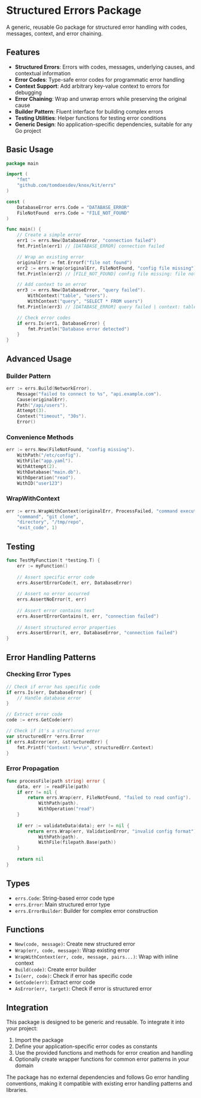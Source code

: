 # Structured Errors Package

A generic, reusable Go package for structured error handling with codes, messages, context, and error chaining.

## Features

- **Structured Errors**: Errors with codes, messages, underlying causes, and contextual information
- **Error Codes**: Type-safe error codes for programmatic error handling
- **Context Support**: Add arbitrary key-value context to errors for debugging
- **Error Chaining**: Wrap and unwrap errors while preserving the original cause
- **Builder Pattern**: Fluent interface for building complex errors
- **Testing Utilities**: Helper functions for testing error conditions
- **Generic Design**: No application-specific dependencies, suitable for any Go project

## Basic Usage

```go
package main

import (
    "fmt"
    "github.com/tomdoesdev/knox/kit/errs"
)

const (
    DatabaseError errs.Code = "DATABASE_ERROR"
    FileNotFound  errs.Code = "FILE_NOT_FOUND"
)

func main() {
    // Create a simple error
    err1 := errs.New(DatabaseError, "connection failed")
    fmt.Println(err1) // [DATABASE_ERROR] connection failed

    // Wrap an existing error
    originalErr := fmt.Errorf("file not found")
    err2 := errs.Wrap(originalErr, FileNotFound, "config file missing")
    fmt.Println(err2) // [FILE_NOT_FOUND] config file missing: file not found

    // Add context to an error
    err3 := errs.New(DatabaseError, "query failed").
        WithContext("table", "users").
        WithContext("query", "SELECT * FROM users")
    fmt.Println(err3) // [DATABASE_ERROR] query failed | context: table=users, query=SELECT * FROM users

    // Check error codes
    if errs.Is(err1, DatabaseError) {
        fmt.Println("Database error detected")
    }
}
```

## Advanced Usage

### Builder Pattern

```go
err := errs.Build(NetworkError).
    Message("failed to connect to %s", "api.example.com").
    Cause(originalErr).
    Path("/api/users").
    Attempt(3).
    Context("timeout", "30s").
    Error()
```

### Convenience Methods

```go
err := errs.New(FileNotFound, "config missing").
    WithPath("/etc/config").
    WithFile("app.yaml").
    WithAttempt(2).
    WithDatabase("main.db").
    WithOperation("read").
    WithID("user123")
```

### WrapWithContext

```go
err := errs.WrapWithContext(originalErr, ProcessFailed, "command execution failed",
    "command", "git clone",
    "directory", "/tmp/repo",
    "exit_code", 1)
```

## Testing

```go
func TestMyFunction(t *testing.T) {
    err := myFunction()
    
    // Assert specific error code
    errs.AssertErrorCode(t, err, DatabaseError)
    
    // Assert no error occurred
    errs.AssertNoError(t, err)
    
    // Assert error contains text
    errs.AssertErrorContains(t, err, "connection failed")
    
    // Assert structured error properties
    errs.AssertError(t, err, DatabaseError, "connection failed")
}
```

## Error Handling Patterns

### Checking Error Types

```go
// Check if error has specific code
if errs.Is(err, DatabaseError) {
    // Handle database error
}

// Extract error code
code := errs.GetCode(err)

// Check if it's a structured error
var structuredErr *errs.Error
if errs.AsError(err, &structuredErr) {
    fmt.Printf("Context: %+v\n", structuredErr.Context)
}
```

### Error Propagation

```go
func processFile(path string) error {
    data, err := readFile(path)
    if err != nil {
        return errs.Wrap(err, FileNotFound, "failed to read config").
            WithPath(path).
            WithOperation("read")
    }
    
    if err := validateData(data); err != nil {
        return errs.Wrap(err, ValidationError, "invalid config format").
            WithPath(path).
            WithFile(filepath.Base(path))
    }
    
    return nil
}
```

## Types

- `errs.Code`: String-based error code type
- `errs.Error`: Main structured error type
- `errs.ErrorBuilder`: Builder for complex error construction

## Functions

- `New(code, message)`: Create new structured error
- `Wrap(err, code, message)`: Wrap existing error
- `WrapWithContext(err, code, message, pairs...)`: Wrap with inline context
- `Build(code)`: Create error builder
- `Is(err, code)`: Check if error has specific code
- `GetCode(err)`: Extract error code
- `AsError(err, target)`: Check if error is structured error

## Integration

This package is designed to be generic and reusable. To integrate it into your project:

1. Import the package
2. Define your application-specific error codes as constants
3. Use the provided functions and methods for error creation and handling
4. Optionally create wrapper functions for common error patterns in your domain

The package has no external dependencies and follows Go error handling conventions, making it compatible with existing error handling patterns and libraries.